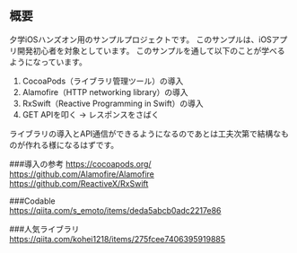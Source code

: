 ## 概要
夕学iOSハンズオン用のサンプルプロジェクトです。
このサンプルは、iOSアプリ開発初心者を対象としています。
このサンプルを通して以下のことが学べるようになっています。

1. CocoaPods（ライブラリ管理ツール）の導入
2. Alamofire（HTTP networking library）の導入
3. RxSwift（Reactive Programming in Swift）の導入
4. GET APIを叩く → レスポンスをさばく

ライブラリの導入とAPI通信ができるようになるのであとは工夫次第で結構なものが作れる様になるはずです。

###導入の参考
https://cocoapods.org/
https://github.com/Alamofire/Alamofire
https://github.com/ReactiveX/RxSwift
  
###Codable  
https://qiita.com/s_emoto/items/deda5abcb0adc2217e86


###人気ライブラリ  
https://qiita.com/kohei1218/items/275fcee7406395919885
